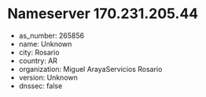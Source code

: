# Nameserver 170.231.205.44

* as_number: 265856
* name: Unknown
* city: Rosario
* country: AR
* organization: Miguel ArayaServicios Rosario
* version: Unknown
* dnssec: false
